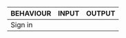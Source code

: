|     BEHAVIOUR                   |         INPUT             |          OUTPUT       |
|---------------------------------|---------------------------|------------------------| 
| Sign in               | 